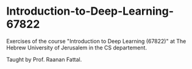 # Introduction-to-Deep-Learning-67822
Exercises of the course "Introduction to Deep Learning (67822)" at The Hebrew University of Jerusalem in the CS departement.

Taught by Prof. Raanan Fattal.
